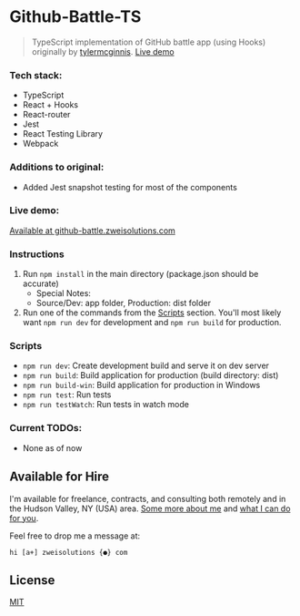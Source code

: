 # Github-Battle-TS

> TypeScript implementation of GitHub battle app (using Hooks) originally by [tylermcginnis](https://github.com/tylermcginnis/). [Live demo](https://github-battle.zweisolutions.com)

### Tech stack:

-   TypeScript
-   React + Hooks
-   React-router
-   Jest
-   React Testing Library
-   Webpack

### Additions to original:

-   Added Jest snapshot testing for most of the components

### Live demo:

[Available at github-battle.zweisolutions.com](https://github-battle.zweisolutions.com)

### Instructions

1. Run `npm install` in the main directory (package.json should be accurate)
    - Special Notes:
    - Source/Dev: app folder, Production: dist folder
2. Run one of the commands from the [Scripts](#scripts) section. You'll most likely want `npm run dev` for development and `npm run build` for production.

### Scripts

-   `npm run dev`: Create development build and serve it on dev server
-   `npm run build`: Build application for production (build directory: dist)
-   `npm run build-win`: Build application for production in Windows
-   `npm run test`: Run tests
-   `npm run testWatch`: Run tests in watch mode

### Current TODOs:

-   None as of now

## Available for Hire

I'm available for freelance, contracts, and consulting both remotely and in the Hudson Valley, NY (USA) area. [Some more about me](https://www.zweisolutions.com/about.html) and [what I can do for you](https://www.zweisolutions.com/services.html).

Feel free to drop me a message at:

```
hi [a+] zweisolutions {●} com
```

## License

[MIT](./LICENSE)
